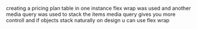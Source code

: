 creating a pricing plan table 
in one instance flex wrap was used and another media query was used to stack the items 
media query gives you more controll and if objects stack naturally on design u can use flex wrap 